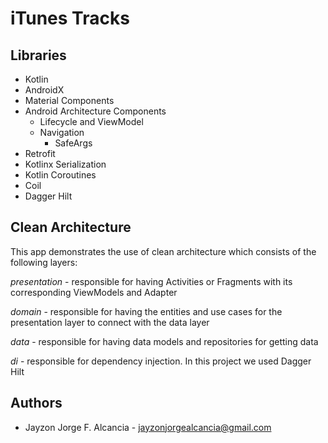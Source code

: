 # iTunes Tracks

## Libraries

- Kotlin
- AndroidX
- Material Components
- Android Architecture Components
    - Lifecycle and ViewModel
    - Navigation
        - SafeArgs
- Retrofit
- Kotlinx Serialization
- Kotlin Coroutines
- Coil
- Dagger Hilt

## Clean Architecture

This app demonstrates the use of clean architecture which consists of the following layers:

*presentation* - responsible for having Activities or Fragments with its corresponding ViewModels and Adapter

*domain* - responsible for having the entities and use cases for the presentation layer to connect with the data layer

*data* - responsible for having data models and repositories for getting data

*di* - responsible for dependency injection. In this project we used Dagger Hilt

## Authors

- Jayzon Jorge F. Alcancia - [jayzonjorgealcancia@gmail.com](mailto:jayzonjorgealcancia@gmail.com)

